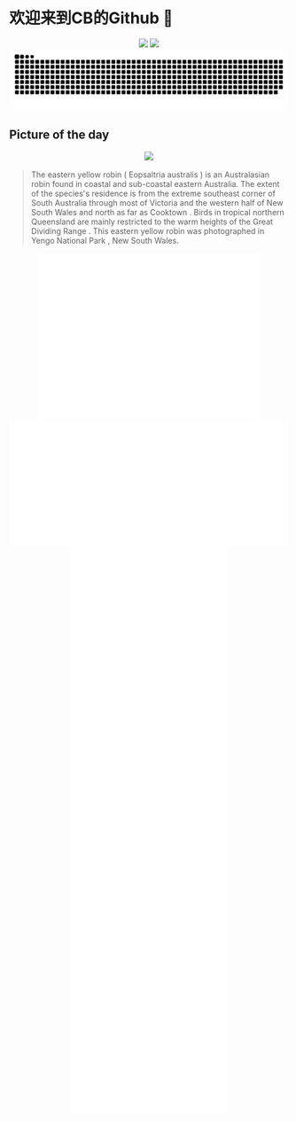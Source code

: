 
# 欢迎来到CB的Github 👋

<div align="center">
  <img height="137px" src="https://github-readme-stats.vercel.app/api?username=SuperCB&show_icons=true&theme=radical" />
  <img height="137px" src="https://github-readme-stats.vercel.app/api/top-langs/?username=SuperCB&hide_title=true&hide_border=true&layout=compact&langs_count=6&text_color=000&icon_color=fff" />
</div>


<div align="center">
    <img src="./contribution-snake/github-contribution-grid-snake.svg" />
</div>



## Picture of the day
<div align="center">
  <img width=400px src="https://upload.wikimedia.org/wikipedia/commons/thumb/4/45/Eopsaltria_australis_-_Mogo_Campground.jpg/675px-Eopsaltria_australis_-_Mogo_Campground.jpg" />
</div>

>The  eastern yellow robin  ( Eopsaltria australis ) is an  Australasian robin  found in coastal and sub-coastal eastern Australia. The extent of the species's residence is from the extreme southeast corner of  South Australia  through most of  Victoria  and the western half of  New South Wales  and north as far as  Cooktown . Birds in  tropical northern Queensland  are mainly restricted to the warm heights of the  Great Dividing Range . This eastern yellow robin was photographed in  Yengo National Park , New South Wales.



<div align="center">
  <img height="300px" src="base_metrics.svg" />
  <img  src="metrics.plugin.calendar.full.svg" />
</div>


<div align="center">
  <img  src="plugin_metrics.svg" /> 
</div>

